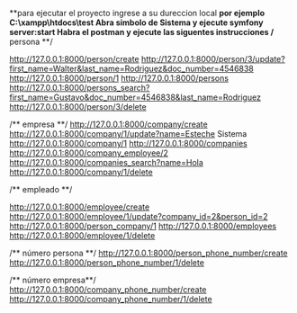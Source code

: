 **para ejecutar el proyecto ingrese a su dureccion local **por ejemplo C:\xampp\htdocs\test
Abra simbolo de Sistema y ejecute symfony server:start
Habra el postman y ejecute las siguentes instrucciones
/** persona **/

http://127.0.0.1:8000/person/create
http://127.0.0.1:8000/person/3/update?first_name=Walter&last_name=Rodriguez&doc_number=4546838
http://127.0.0.1:8000/person/1
http://127.0.0.1:8000/persons
http://127.0.0.1:8000/persons_search?first_name=Gustavo&doc_number=4546838&last_name=Rodriguez
http://127.0.0.1:8000/person/3/delete

/** empresa **/
http://127.0.0.1:8000/company/create
http://127.0.0.1:8000/company/1/update?name=Esteche Sistema
http://127.0.0.1:8000/company/1
http://127.0.0.1:8000/companies
http://127.0.0.1:8000/company_employee/2
http://127.0.0.1:8000/companies_search?name=Hola
http://127.0.0.1:8000/company/1/delete

/** empleado **/

http://127.0.0.1:8000/employee/create
http://127.0.0.1:8000/employee/1/update?company_id=2&person_id=2
http://127.0.0.1:8000/person_company/1
http://127.0.0.1:8000/employees
http://127.0.0.1:8000/employee/1/delete

/** número persona **/
http://127.0.0.1:8000/person_phone_number/create
http://127.0.0.1:8000/person_phone_number/1/delete

/** número empresa**/
http://127.0.0.1:8000/company_phone_number/create
http://127.0.0.1:8000/company_phone_number/1/delete